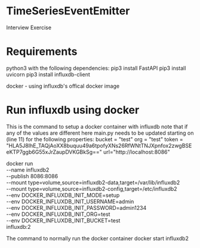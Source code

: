 # TimeSeriesEventEmitter
Interview Exercise

# Requirements
python3 with the following dependencies:
    pip3 install FastAPI
    pip3 install uvicorn
    pip3 install influxdb-client

docker - using influxdb's offical docker image

# Run influxdb using docker
This is the command to setup a docker container with influxdb note that if any of the values are different here main.py needs to be updated starting on (line 11) for the following properties:
bucket = "test"
org = "test"
token = "HLA5J8IhE_TAQjAoXX8buquu49a6tpofyXNs26RfWNtTNJXpnfox2zwgBSEeKTP7ggb6G55xJrZaupDVKGBkSg=="
url="http://localhost:8086"

docker run \
 --name influxdb2 \
 --publish 8086:8086 \
 --mount type=volume,source=influxdb2-data,target=/var/lib/influxdb2 \
 --mount type=volume,source=influxdb2-config,target=/etc/influxdb2 \
 --env DOCKER_INFLUXDB_INIT_MODE=setup \
 --env DOCKER_INFLUXDB_INIT_USERNAME=admin \
 --env DOCKER_INFLUXDB_INIT_PASSWORD=admin1234 \
 --env DOCKER_INFLUXDB_INIT_ORG=test \
 --env DOCKER_INFLUXDB_INIT_BUCKET=test \
 influxdb:2

The command to normally run the docker container
docker start influxdb2